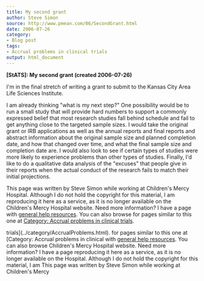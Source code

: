 ```yaml
---
title: My second grant
author: Steve Simon
source: http://www.pmean.com/06/SecondGrant.html
date: 2006-07-26
category:
- Blog post
tags:
- Accrual problems in clinical trials
output: html_document
---
```

**[StATS]: My second grant (created 2006-07-26)**

I\'m in the final stretch of writing a grant to submit to the Kansas
City Area Life Sciences Institute.

I am already thinking \"what is my next step?\" One possibility would be
to run a small study that will provide hard numbers to support a
commonly expressed belief that most research studies fall behind
schedule and fail to get anything close to the targeted sample sizes. I
would take the original grant or IRB applications as well as the annual
reports and final reports and abstract information about the original
sample size and planned completion date, and how that changed over time,
and what the final sample size and completion date are. I would also
look to see if certain types of studies were more likely to experience
problems than other types of studies. Finally, I\'d like to do a
qualitative data analysis of the \"excuses\" that people give in their
reports when the actual conduct of the research fails to match their
initial projections.

This page was written by Steve Simon while working at Children\'s Mercy
Hospital. Although I do not hold the copyright for this material, I am
reproducing it here as a service, as it is no longer available on the
Children\'s Mercy Hospital website. Need more information? I have a page
with [general help resources](../GeneralHelp.html). You can also browse
for pages similar to this one at [Category: Accrual problems in clinical
trials](../category/AccrualProblems.html).
<!---More--->
trials](../category/AccrualProblems.html).
for pages similar to this one at [Category: Accrual problems in clinical
with [general help resources](../GeneralHelp.html). You can also browse
Children\'s Mercy Hospital website. Need more information? I have a page
reproducing it here as a service, as it is no longer available on the
Hospital. Although I do not hold the copyright for this material, I am
This page was written by Steve Simon while working at Children\'s Mercy

<!---Do not use
**[StATS]: My second grant (created 2006-07-26)**
This page was written by Steve Simon while working at Children\'s Mercy
Hospital. Although I do not hold the copyright for this material, I am
reproducing it here as a service, as it is no longer available on the
Children\'s Mercy Hospital website. Need more information? I have a page
with [general help resources](../GeneralHelp.html). You can also browse
for pages similar to this one at [Category: Accrual problems in clinical
trials](../category/AccrualProblems.html).
--->

